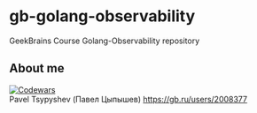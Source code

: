 # gb-golang-observability
GeekBrains Course Golang-Observability repository
## About me
[![Codewars](https://www.codewars.com/users/ptsypyshev/badges/large)](https://www.codewars.com/users/ptsypyshev)  
Pavel Tsypyshev (Павел Цыпышев) https://gb.ru/users/2008377